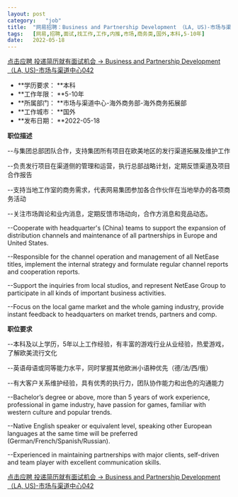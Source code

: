 ```yaml
---
layout:	post
category:	"job"
title:	"网易招聘：Business and Partnership Development （LA, US)-市场与渠道中心042-市场-商务类-国外本科5-10年"
tags:	[网易,招聘,面试,找工作,工作,内推,市场,商务类,国外,本科,5-10年]
date:	2022-05-18
---
```


[点击应聘 投递简历就有面试机会 ->  Business and Partnership Development （LA, US)-市场与渠道中心042](http://mobile.bole.netease.com/bole/boleDetail?id=38414&employeeId=346f03c3cda5f04c&key=all)



- **学历要求： **本科
- **工作年限： **5-10年
- **所属部门： **市场与渠道中心-海外商务部-海外商务拓展部
- **工作城市： **国外
- **发布日期： **2022-05-18



**职位描述**

--与集团总部团队合作，支持集团所有项目在欧美地区的发行渠道拓展及维护工作

--负责发行项目在渠道侧的管理和运营，执行总部战略计划，定期反馈渠道及项目合作报告

--支持当地工作室的商务需求，代表网易集团参加各合作伙伴在当地举办的各项商务活动

--关注市场舆论和业内消息，定期反馈市场动向，合作方消息和竞品动态。



--Cooperate with headquarter's (China) teams to support the expansion of distribution channels and maintenance of all partnerships in Europe and United States.

--Responsible for the channel operation and management of all NetEase titles, implement the internal strategy and formulate regular channel reports and cooperation reports.

--Support the inquiries from local studios, and represent NetEase Group to participate in all kinds of important business activities.

--Focus on the local game market and the whole gaming industry, provide instant feedback to headquarters on market trends, partners and comp.



**职位要求**

--本科及以上学历，5年以上工作经验，有丰富的游戏行业从业经验，热爱游戏，了解欧美流行文化

--英语母语或同等能力水平，同时掌握其他欧洲小语种优先（德/法/西/俄）

--有大客户关系维护经验，具有优秀的执行力，团队协作能力和出色的沟通能力



--Bachelor’s degree or above, more than 5 years of work experience, professional in game industry, have passion for games, familiar with western culture and popular trends.

--Native English speaker or equivalent level, speaking other European languages at the same time will be preferred (German/French/Spanish/Russian).

--Experienced in maintaining partnerships with major clients, self-driven and team player with excellent communication skills.



[点击应聘 投递简历就有面试机会 ->  Business and Partnership Development （LA, US)-市场与渠道中心042](http://mobile.bole.netease.com/bole/boleDetail?id=38414&employeeId=346f03c3cda5f04c&key=all)